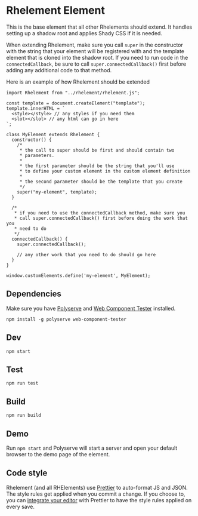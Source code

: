 # Rhelement Element

This is the base element that all other Rhelements should extend. It handles setting up a shadow root and applies Shady CSS if it is needed.

When extending Rhelement, make sure you call `super` in the constructor with the string that your element will be registered with and the template element that is cloned into the shadow root. If you need to run code in the `connectedCallback`, be sure to call `super.connectedCallback()` first before adding any additional code to that method.

Here is an example of how Rhelement should be extended
```
import Rhelement from "../rhelement/rhelement.js";

const template = document.createElement("template");
template.innerHTML = `
  <style></style> // any styles if you need them
  <slot></slot> // any html can go in here
`;

class MyElement extends Rhelement {
  constructor() {
    /*
     * the call to super should be first and should contain two
     * parameters.
     *
     * the first parameter should be the string that you'll use
     * to define your custom element in the custom element definition
     *
     * the second parameter should be the template that you create
     */
    super("my-element", template);
  }

  /*
   * if you need to use the connectedCallback method, make sure you
   * call super.connectedCallback() first before doing the work that you
   * need to do
   */
  connectedCallback() {
    super.connectedCallback();

    // any other work that you need to do should go here
  }
}

window.customElements.define('my-element', MyElement);
```

## Dependencies

Make sure you have [Polyserve][polyserve] and [Web Component Tester][web-component-tester] installed.

    npm install -g polyserve web-component-tester

## Dev

    npm start

## Test

    npm run test

## Build

    npm run build

## Demo

Run `npm start` and Polyserve will start a server and open your default browser to the demo page of the element.

## Code style

 Rhelement (and all RHElements) use [Prettier][prettier] to auto-format JS and JSON.  The style rules get applied when you commit a change.  If you choose to, you can [integrate your editor][prettier-ed] with Prettier to have the style rules applied on every save.

[prettier]: https://github.com/prettier/prettier/
[prettier-ed]: https://github.com/prettier/prettier/#editor-integration
[polyserve]: https://github.com/Polymer/polyserve
[web-component-tester]: https://github.com/Polymer/web-component-tester
